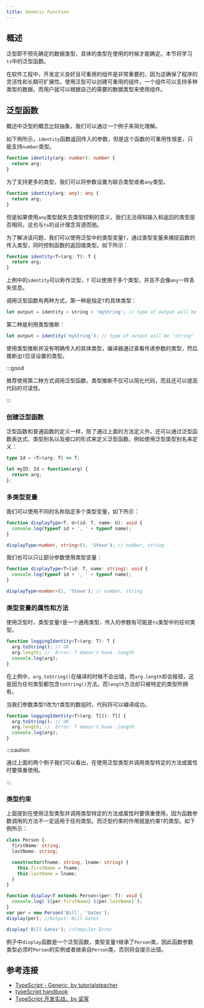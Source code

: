 ```yaml
---
title: Generic Function
---
```


## 概述

泛型即不预先确定的数据类型，具体的类型在使用的时候才能确定。本节将学习`ts`中的泛型函数。

在软件工程中，开发定义良好且可重用的组件是非常重要的，因为这确保了程序的灵活性和长期可扩展性。使用泛型可以创建可重用的组件，一个组件可以支持多种类型的数据，而用户就可以根据自己的需要的数据类型来使用组件。

## 泛型函数

概述中泛型的概念比较抽象，我们可以通过一个例子来简化理解。

如下例所示，`identity`函数返回传入的参数，但是这个函数的可重用性很差，只能支持`number`类型。

```ts
function identity(arg: number): number {
  return arg;
}
```

为了支持更多的类型，我们可以将参数设置为联合类型或者`any`类型。

```ts
function identity(arg: any): any {
  return arg;
}
```

但是如果使用`any`类型就失去类型控制的意义，我们无法得知输入和返回的类型是否相同，这也与`ts`的设计理念背道而驰。

为了解决该问题，我们可以使用泛型中的类型变量`T`，通过类型变量来捕捉函数的传入类型，同时控制函数的返回值类型。如下所示：

```ts
function identity<T>(arg: T): T {
  return arg;
}
```

上例中的`identity`可以称作泛型，`T` 可以使用于多个类型，并且不会像`any`一样丢失信息。

调用泛型函数有两种方式，第一种是指定`T`的具体类型：

```ts
let output = identity < string > 'myString'; // type of output will be 'string'
```

第二种是利用类型推断：

```ts
let output = identity('myString'); // type of output will be 'string'
```

使用类型推断并没有明确传入的具体类型，编译器通过查看传递参数的类型，然后推断出`T`应该设置的类型。

:::good

推荐使用第二种方式调用泛型函数，类型推断不仅可以简化代码，而且还可以提高代码的可读性。

:::

### 创建泛型函数

泛型函数和普通函数的定义一样，除了通过上面的方法定义外，还可以通过泛型函数表达式、类型别名以及接口的形式来定义泛型函数。例如使用泛型类型别名来定义：

```ts
type Id = <T>(arg: T) => T;

let myID: Id = function(arg) {
  return arg;
};
```

### 多类型变量

我们可以使用不同的名称指定多个类型变量，如下所示：

```ts
function displayType<T, U>(id: T, name: U): void {
  console.log(typeof id + ', ' + typeof name);
}

displayType<number, string>(1, 'Steve'); // number, string
```

我们也可以只让部分参数使用类型变量：

```ts
function displayType<T>(id: T, name: string): void {
  console.log(typeof id + ', ' + typeof name);
}

displayType<number>(1, 'Steve'); // number, string
```

### 类型变量的属性和方法

使用泛型时，类型变量`T`是一个通用类型，传入的参数有可能是`ts`类型中的任何类型。

```ts
function loggingIdentity<T>(arg: T): T {
  arg.toString(); // OK
  arg.length; //  Error: T doesn't have .length
  console.log(arg);
}
```

在上例中，`arg.toString()`在编译的时候不会出错，而`arg.length`却会报错，这是因为任何类型都包含`toString()`方法，而`length`方法却只被特定的类型所拥有。

当我们参数类型`T`改为`T`类型的数组时，代码将可以编译成功。

```ts
function loggingIdentity<T>(arg: T[]): T[] {
  arg.toString(); // OK
  arg.length; //  Error: T doesn't have .length
  console.log(arg);
}
```

:::caution

通过上面的两个例子我们可以看出，在使用泛型类型并调用类型特定的方法或属性时要慎重使用。

:::

### 类型约束

上面提到在使用泛型类型并调用类型特定的方法或属性时要慎重使用，因为函数参数调用的方法不一定适用于任何类型。而泛型约束的作用就是约束`T`的类型。如下例所示：

```ts
class Person {
  firstName: string;
  lastName: string;

  constructor(fname: string, lname: string) {
    this.firstName = fname;
    this.lastName = lname;
  }
}

function display<T extends Person>(per: T): void {
  console.log(`${per.firstName} ${per.lastName}`);
}
var per = new Person('Bill', 'Gates');
display(per); //Output: Bill Gates

display('Bill Gates'); //Compiler Error
```

例子中`display`函数是一个泛型函数，类型变量`T`继承了`Person`类，因此函数参数类型必须时`Person`的实例或者继承自`Person`类，否则将会提示出错。

## 参考连接

- [TypeScript - Generic, by tutorialsteacher](https://www.tutorialsteacher.com/typescript/typescript-generic)
- [typeScript handbook](https://www.typescriptlang.org/docs/handbook/generics.html)
- [TypeScript 开发实战，by 梁宵](https://time.geekbang.org/course/intro/211)
